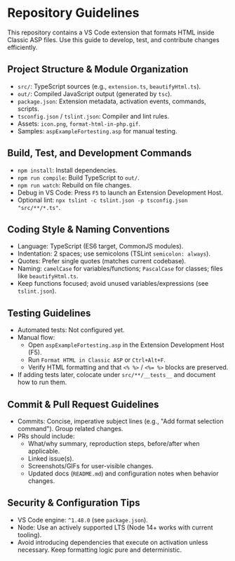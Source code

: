 # Repository Guidelines
 
This repository contains a VS Code extension that formats HTML inside Classic ASP files. Use this guide to develop, test, and contribute changes efficiently.
 
## Project Structure & Module Organization
- `src/`: TypeScript sources (e.g., `extension.ts`, `beautifyHtml.ts`).
- `out/`: Compiled JavaScript output (generated by `tsc`).
- `package.json`: Extension metadata, activation events, commands, scripts.
- `tsconfig.json` / `tslint.json`: Compiler and lint rules.
- Assets: `icon.png`, `format-html-in-php.gif`.
- Samples: `aspExampleFortesting.asp` for manual testing.
 
## Build, Test, and Development Commands
- `npm install`: Install dependencies.
- `npm run compile`: Build TypeScript to `out/`.
- `npm run watch`: Rebuild on file changes.
- Debug in VS Code: Press `F5` to launch an Extension Development Host.
- Optional lint: `npx tslint -c tslint.json -p tsconfig.json "src/**/*.ts"`.
 
## Coding Style & Naming Conventions
- Language: TypeScript (ES6 target, CommonJS modules).
- Indentation: 2 spaces; use semicolons (TSLint `semicolon: always`).
- Quotes: Prefer single quotes (matches current codebase).
- Naming: `camelCase` for variables/functions; `PascalCase` for classes; files like `beautifyHtml.ts`.
- Keep functions focused; avoid unused variables/expressions (see `tslint.json`).
 
## Testing Guidelines
- Automated tests: Not configured yet.
- Manual flow:
  - Open `aspExampleFortesting.asp` in the Extension Development Host (F5).
  - Run `Format HTML in Classic ASP` or `Ctrl+Alt+F`.
  - Verify HTML formatting and that `<% %>` / `<%= %>` blocks are preserved.
- If adding tests later, colocate under `src/**/__tests__` and document how to run them.
 
## Commit & Pull Request Guidelines
- Commits: Concise, imperative subject lines (e.g., "Add format selection command"). Group related changes.
- PRs should include:
  - What/why summary, reproduction steps, before/after when applicable.
  - Linked issue(s).
  - Screenshots/GIFs for user-visible changes.
  - Updated docs (`README.md`) and configuration notes when behavior changes.
 
## Security & Configuration Tips
- VS Code engine: `^1.48.0` (see `package.json`).
- Node: Use an actively supported LTS (Node 14+ works with current tooling).
- Avoid introducing dependencies that execute on activation unless necessary. Keep formatting logic pure and deterministic.

